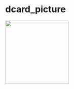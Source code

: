 # dcard_picture
<img src="https://github.com/ZYiTeng/dcard_picture/blob/main/img1.png?raw=true" width="200" height="200">
